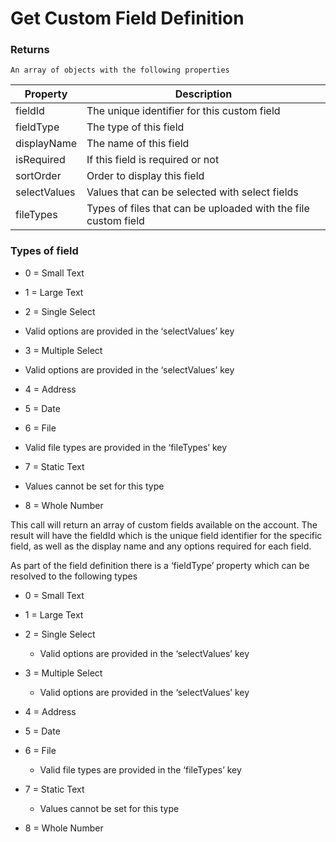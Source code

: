 # Get Custom Field Definition

### Returns

`An array of objects with the following properties`

| Property | Description |
|--------------|----------------------------------------------------------------|
| fieldId      | The unique identifier for this custom field                    |
| fieldType    | The type of this field                                         |
| displayName  | The name of this field                                         |
| isRequired   | If this field is required or not                               |
| sortOrder    | Order to display this field                                    |
| selectValues | Values that can be selected with select fields                 |
| fileTypes    | Types of files that can be uploaded with the file custom field |

### Types of field

-   0 = Small Text

-   1 = Large Text

-   2 = Single Select

-   Valid options are provided in the ‘selectValues’ key

-   3 = Multiple Select

-   Valid options are provided in the ‘selectValues’ key

-   4 = Address

-   5 = Date

-   6 = File

-   Valid file types are provided in the ‘fileTypes’ key

-   7 = Static Text

-   Values cannot be set for this type

-   8 = Whole Number

This call will return an array of custom fields available on the account. The
result will have the fieldId which is the unique field identifier for the
specific field, as well as the display name and any options required for each
field.

As part of the field definition there is a ‘fieldType’ property which can be
resolved to the following types

-   0 = Small Text

-   1 = Large Text

-   2 = Single Select

    -   Valid options are provided in the ‘selectValues’ key

-   3 = Multiple Select

    -   Valid options are provided in the ‘selectValues’ key

-   4 = Address

-   5 = Date

-   6 = File

    -   Valid file types are provided in the ‘fileTypes’ key

-   7 = Static Text

    -   Values cannot be set for this type

-   8 = Whole Number


